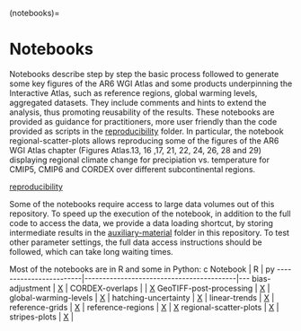(notebooks)=
# Notebooks

Notebooks describe step by step the basic process followed to generate some key figures of the AR6 WGI Atlas and some products underpinning the Interactive Atlas, such as reference regions, global warming levels, aggregated datasets. They include comments and hints to extend the analysis, thus promoting reusability of the results. These notebooks are provided as guidance for practitioners, more user friendly than the code provided as scripts in the [reproducibility](reproducibility) folder. In particular, the notebook regional-scatter-plots allows reproducing some of the figures of the AR6 WGI Atlas chapter (Figures Atlas.13, 16 ,17, 21, 22, 24, 26, 28 and 29) displaying regional climate change for precipiation vs. temperature for CMIP5, CMIP6 and CORDEX over different subcontinental regions.

[reproducibility](reproducibility)

Some of the notebooks require access to large data volumes out of this repository. To speed up the execution of the notebook, in addition to the full code to access the data, we provide a data loading shortcut, by storing intermediate results in the [auxiliary-material](auxiliary-material) folder in this repository. To test other parameter settings, the full data access instructions should be followed, which can take long waiting times.

Most of the notebooks are in R and some in Python:
c
Notebook | R | py
------------------------|------------------------------------------|---
bias-adjustment         | [X](./bias-adjustment_R.ipynb)           |
CORDEX-overlaps         |                                          | [X](./CORDEX-overlaps_Python.ipynb)
GeoTIFF-post-processing | [X](./GeoTIFF-post-processing_R.ipynb)   |
global-warming-levels   | [X](./global-warming-levels_R.ipynb)     |
hatching-uncertainty    | [X](./hatching-uncertainty_R.ipynb)      |
linear-trends           | [X](./linear-trends_R.ipynb)             |
reference-grids         | [X](./reference-grids_R.ipynb)           | 
reference-regions       | [X](./reference-regions_R.ipynb)         | [X](./reference-regions_Python.ipynb) 
regional-scatter-plots  | [X](./regional-scatter-plots_R.ipynb)    |
stripes-plots           | [X](./stripes-plots_R.ipynb)             |

<script src="https://utteranc.es/client.js"
        repo="SantanderMetGroup/ATLAS"
        issue-term="pathname"
        theme="preferred-color-scheme"
        crossorigin="anonymous"
        async>
</script>